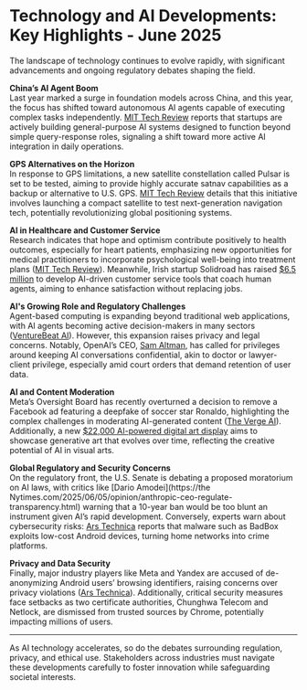 # Technology and AI Developments: Key Highlights - June 2025

The landscape of technology continues to evolve rapidly, with significant advancements and ongoing regulatory debates shaping the field.

**China’s AI Agent Boom**  
Last year marked a surge in foundation models across China, and this year, the focus has shifted toward autonomous AI agents capable of executing complex tasks independently. [MIT Tech Review](https://www.technologyreview.com/2025/06/05/1117958/china-ai-agent-boom/) reports that startups are actively building general-purpose AI systems designed to function beyond simple query-response roles, signaling a shift toward more active AI integration in daily operations.

**GPS Alternatives on the Horizon**  
In response to GPS limitations, a new satellite constellation called Pulsar is set to be tested, aiming to provide highly accurate satnav capabilities as a backup or alternative to U.S. GPS. [MIT Tech Review](https://www.technologyreview.com/2025/06/06/1117978/inside-the-race-to-find-gps-alternatives/) details that this initiative involves launching a compact satellite to test next-generation navigation tech, potentially revolutionizing global positioning systems.

**AI in Healthcare and Customer Service**  
Research indicates that hope and optimism contribute positively to health outcomes, especially for heart patients, emphasizing new opportunities for medical practitioners to incorporate psychological well-being into treatment plans ([MIT Tech Review](https://www.technologyreview.com/2025/06/06/1117937/why-doctors-should-look-for-ways-to-prescribe-hope/)). Meanwhile, Irish startup Solidroad has raised [$6.5 million](https://venturebeat.com/ai/solidroad-just-raised-6-5m-to-reinvent-customer-service-with-ai-that-coaches-not-replaces/) to develop AI-driven customer service tools that coach human agents, aiming to enhance satisfaction without replacing jobs.

**AI's Growing Role and Regulatory Challenges**  
Agent-based computing is expanding beyond traditional web applications, with AI agents becoming active decision-makers in many sectors ([VentureBeat AI](https://venturebeat.com/ai/agent-based-computing-is-outgrowing-the-web-as-we-know-it/)). However, this expansion raises privacy and legal concerns. Notably, OpenAI’s CEO, [Sam Altman](https://venturebeat.com/ai/sam-altman-calls-for-ai-privilege-as-openai-clarifies-court-order-to-retain-temporary-and-deleted-chatgpt-sessions/), has called for privileges around keeping AI conversations confidential, akin to doctor or lawyer-client privilege, especially amid court orders that demand retention of user data.

**AI and Content Moderation**  
Meta’s Oversight Board has recently overturned a decision to remove a Facebook ad featuring a deepfake of soccer star Ronaldo, highlighting the complex challenges in moderating AI-generated content ([The Verge AI](https://www.theverge.com/2025/06/05/oversightboard-deepfake-ronaldo-ad/)). Additionally, a new [$22,000 AI-powered digital art display](https://techcrunch.com/2025/06/05/the-founder-of-deviantart-is-making-a-22000-display-for-digital-art/) aims to showcase generative art that evolves over time, reflecting the creative potential of AI in visual arts.

**Global Regulatory and Security Concerns**  
On the regulatory front, the U.S. Senate is debating a proposed moratorium on AI laws, with critics like [Dario Amodei](https://the Nytimes.com/2025/06/05/opinion/anthropic-ceo-regulate-transparency.html) warning that a 10-year ban would be too blunt an instrument given AI’s rapid development. Conversely, experts warn about cybersecurity risks: [Ars Technica](https://arstechnica.com/security/2025/06/millions-of-low-cost-android-devices-turn-home-networks-into-crime-platforms/) reports that malware such as BadBox exploits low-cost Android devices, turning home networks into crime platforms.

**Privacy and Data Security**  
Finally, major industry players like Meta and Yandex are accused of de-anonymizing Android users’ browsing identifiers, raising concerns over privacy violations ([Ars Technica](https://arstechnica.com/security/2025/06/meta-and-yandex-are-de-anonymizing-android-users-web-browsing-identifiers/)). Additionally, critical security measures face setbacks as two certificate authorities, Chunghwa Telecom and Netlock, are dismissed from trusted sources by Chrome, potentially impacting millions of users.

---

As AI technology accelerates, so do the debates surrounding regulation, privacy, and ethical use. Stakeholders across industries must navigate these developments carefully to foster innovation while safeguarding societal interests.